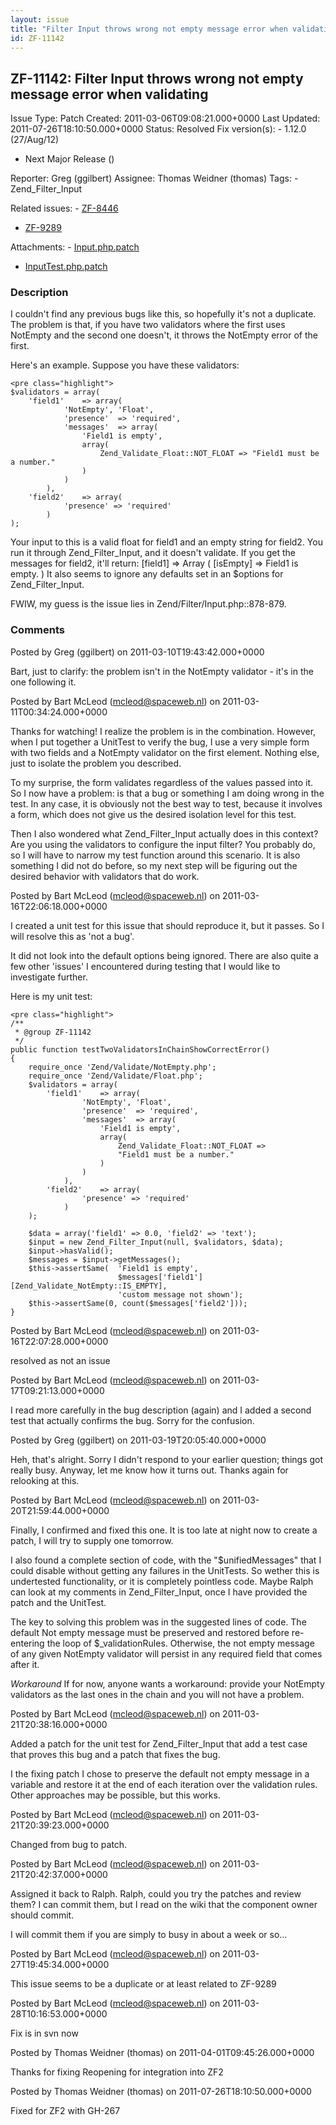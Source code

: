 ```yaml
---
layout: issue
title: "Filter Input throws wrong not empty message error when validating"
id: ZF-11142
---
```


ZF-11142: Filter Input throws wrong not empty message error when validating
---------------------------------------------------------------------------

 Issue Type: Patch Created: 2011-03-06T09:08:21.000+0000 Last Updated: 2011-07-26T18:10:50.000+0000 Status: Resolved Fix version(s): - 1.12.0 (27/Aug/12)
- Next Major Release ()
 
 Reporter:  Greg (ggilbert)  Assignee:  Thomas Weidner (thomas)  Tags: - Zend\_Filter\_Input
 
 Related issues: - [ZF-8446](/issues/browse/ZF-8446)
- [ZF-9289](/issues/browse/ZF-9289)
 
 Attachments: - [Input.php.patch](/issues/secure/attachment/13813/Input.php.patch)
- [InputTest.php.patch](/issues/secure/attachment/13812/InputTest.php.patch)
 
### Description

I couldn't find any previous bugs like this, so hopefully it's not a duplicate. The problem is that, if you have two validators where the first uses NotEmpty and the second one doesn't, it throws the NotEmpty error of the first.

Here's an example. Suppose you have these validators:

 
    <pre class="highlight"> 
    $validators = array(
        'field1'    => array(
                'NotEmpty', 'Float',
                'presence'  => 'required',
                'messages'  => array(
                    'Field1 is empty',
                    array(
                        Zend_Validate_Float::NOT_FLOAT => "Field1 must be a number."
                    )
                )
            ),
        'field2'    => array(
                'presence' => 'required'
            )
    );


Your input to this is a valid float for field1 and an empty string for field2. You run it through Zend\_Filter\_Input, and it doesn't validate. If you get the messages for field2, it'll return: [field1] => Array ( [isEmpty] => Field1 is empty. ) It also seems to ignore any defaults set in an $options for Zend\_Filter\_Input.

FWIW, my guess is the issue lies in Zend/Filter/Input.php::878-879.

 

 

### Comments

Posted by Greg (ggilbert) on 2011-03-10T19:43:42.000+0000

Bart, just to clarify: the problem isn't in the NotEmpty validator - it's in the one following it.

 

 

Posted by Bart McLeod (mcleod@spaceweb.nl) on 2011-03-11T00:34:24.000+0000

Thanks for watching! I realize the problem is in the combination. However, when I put together a UnitTest to verify the bug, I use a very simple form with two fields and a NotEmpty validator on the first element. Nothing else, just to isolate the problem you described.

To my surprise, the form validates regardless of the values passed into it. So I now have a problem: is that a bug or something I am doing wrong in the test. In any case, it is obviously not the best way to test, because it involves a form, which does not give us the desired isolation level for this test.

Then I also wondered what Zend\_Filter\_Input actually does in this context? Are you using the validators to configure the input filter? You probably do, so I will have to narrow my test function around this scenario. It is also something I did not do before, so my next step will be figuring out the desired behavior with validators that do work.

 

 

Posted by Bart McLeod (mcleod@spaceweb.nl) on 2011-03-16T22:06:18.000+0000

I created a unit test for this issue that should reproduce it, but it passes. So I will resolve this as 'not a bug'.

It did not look into the default options being ignored. There are also quite a few other 'issues' I encountered during testing that I would like to investigate further.

Here is my unit test:

 
    <pre class="highlight">
    /**
     * @group ZF-11142
     */
    public function testTwoValidatorsInChainShowCorrectError()
    {
        require_once 'Zend/Validate/NotEmpty.php';
        require_once 'Zend/Validate/Float.php';
        $validators = array(
            'field1'    => array(
                    'NotEmpty', 'Float',
                    'presence'  => 'required',
                    'messages'  => array(
                        'Field1 is empty',
                        array(
                            Zend_Validate_Float::NOT_FLOAT => 
                            "Field1 must be a number."
                        )
                    )
                ),
            'field2'    => array(
                    'presence' => 'required'
                )
        );
        
        $data = array('field1' => 0.0, 'field2' => 'text');
        $input = new Zend_Filter_Input(null, $validators, $data);
        $input->hasValid();
        $messages = $input->getMessages();
        $this->assertSame(  'Field1 is empty', 
                            $messages['field1'][Zend_Validate_NotEmpty::IS_EMPTY], 
                            'custom message not shown');
        $this->assertSame(0, count($messages['field2']));
    }
    


 

 

Posted by Bart McLeod (mcleod@spaceweb.nl) on 2011-03-16T22:07:28.000+0000

resolved as not an issue

 

 

Posted by Bart McLeod (mcleod@spaceweb.nl) on 2011-03-17T09:21:13.000+0000

I read more carefully in the bug description (again) and I added a second test that actually confirms the bug. Sorry for the confusion.

 

 

Posted by Greg (ggilbert) on 2011-03-19T20:05:40.000+0000

Heh, that's alright. Sorry I didn't respond to your earlier question; things got really busy. Anyway, let me know how it turns out. Thanks again for relooking at this.

 

 

Posted by Bart McLeod (mcleod@spaceweb.nl) on 2011-03-20T21:59:44.000+0000

Finally, I confirmed and fixed this one. It is too late at night now to create a patch, I will try to supply one tomorrow.

I also found a complete section of code, with the "$unifiedMessages" that I could disable without getting any failures in the UnitTests. So wether this is undertested functionality, or it is completely pointless code. Maybe Ralph can look at my comments in Zend\_Filter\_Input, once I have provided the patch and the UnitTest.

The key to solving this problem was in the suggested lines of code. The default Not empty message must be preserved and restored before re-entering the loop of $\_validationRules. Otherwise, the not empty message of any given NotEmpty validator will persist in any required field that comes after it.

_Workaround_ If for now, anyone wants a workaround: provide your NotEmpty validators as the last ones in the chain and you will not have a problem.

 

 

Posted by Bart McLeod (mcleod@spaceweb.nl) on 2011-03-21T20:38:16.000+0000

Added a patch for the unit test for Zend\_Filter\_Input that add a test case that proves this bug and a patch that fixes the bug.

I the fixing patch I chose to preserve the default not empty message in a variable and restore it at the end of each iteration over the validation rules. Other approaches may be possible, but this works.

 

 

Posted by Bart McLeod (mcleod@spaceweb.nl) on 2011-03-21T20:39:23.000+0000

Changed from bug to patch.

 

 

Posted by Bart McLeod (mcleod@spaceweb.nl) on 2011-03-21T20:42:37.000+0000

Assigned it back to Ralph. Ralph, could you try the patches and review them? I can commit them, but I read on the wiki that the component owner should commit.

I will commit them if you are simply to busy in about a week or so...

 

 

Posted by Bart McLeod (mcleod@spaceweb.nl) on 2011-03-27T19:45:34.000+0000

This issue seems to be a duplicate or at least related to ZF-9289

 

 

Posted by Bart McLeod (mcleod@spaceweb.nl) on 2011-03-28T10:16:53.000+0000

Fix is in svn now

 

 

Posted by Thomas Weidner (thomas) on 2011-04-01T09:45:26.000+0000

Thanks for fixing Reopening for integration into ZF2

 

 

Posted by Thomas Weidner (thomas) on 2011-07-26T18:10:50.000+0000

Fixed for ZF2 with GH-267

 

 